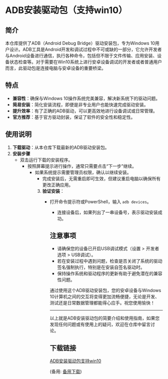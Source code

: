  # ADB安装驱动包（支持win10）

 ## 简介

 本仓库提供了ADB（Android Debug Bridge）驱动安装包，专为Windows 10用户设计。ADB工具是Android开发和调试过程中不可或缺的一部分，它允许开发者与Android设备进行通信，执行各种命令，包括但不限于文件传输、应用安装、设备状态检查等。对于需要在Win10系统上进行安卓设备调试的开发者或者普通用户而言，此驱动包是连接电脑与安卓设备的重要桥梁。

 ## 特点

 - **兼容性**：确保与Windows 10操作系统完美兼容，解决新系统下的驱动问题。
 - **简易安装**：简化安装流程，即便是非专业用户也能快速完成驱动安装。
 - **提升效率**：有了正确的ADB驱动，可以更高效地进行设备调试或日常管理。
 - **官方推荐**：基于官方驱动封装，保证了软件的安全性和稳定性。

 ## 使用说明

 1. **下载驱动**：从本仓库下载最新的ADB驱动安装包。
 2. **安装步骤**
    - 双击运行下载的安装程序。
       - 按照屏幕提示进行操作，通常只需要点击“下一步”继续。
          - 如果系统提示需要管理员权限，确认以继续安装。
             - 完成安装后，无需重启即可生效，但建议重启电脑以确保所有更改正确应用。
             3. **验证安装**：
                - 打开命令提示符或PowerShell，输入 `adb devices`。
                   - 连接设备后，如果列出了一串设备号，表示驱动安装成功。

                   ## 注意事项

                   - 请确保您的设备已开启USB调试模式（设置 > 开发者选项 > USB调试）。
                   - 若在安装过程中遇到问题，检查是否关闭了系统的驱动签名强制执行，特别是在安装自签名驱动时。
                   - 保持操作系统和驱动程序的更新有助于避免潜在的兼容性问题。

                   通过使用这个ADB驱动安装包，您的安卓设备与Windows 10计算机之间的交互将变得更加流畅便捷，无论是开发、测试还是日常数据管理都能得心应手。祝您使用愉快！

                   ---

                   以上就是ADB安装驱动包的简要介绍和使用指南，如果您发现任何问题或有使用上的疑问，欢迎在仓库中留言讨论。

                   ## 下载链接
                   [ADB安装驱动包支持win10](https://pan.quark.cn/s/ab25621af0dd) 

                   (备用: [备用下载](https://pan.baidu.com/s/1rbEUXoeFcFeIBhls6iyuag?pwd=1234))
